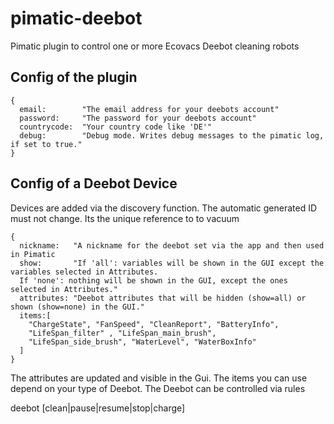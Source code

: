 # pimatic-deebot
Pimatic plugin to control one or more Ecovacs Deebot cleaning robots

## Config of the plugin
```
{
  email:        "The email address for your deebots account"
  password:     "The password for your deebots account"
  countrycode:  "Your country code like 'DE'"
  debug:        "Debug mode. Writes debug messages to the pimatic log, if set to true."
}
```

## Config of a Deebot Device

Devices are added via the discovery function.
The automatic generated ID must not change. Its the unique reference to to vacuum

```
{
  nickname:   "A nickname for the deebot set via the app and then used in Pimatic
  show:       "If 'all': variables will be shown in the GUI except the variables selected in Attributes.
  If 'none': nothing will be shown in the GUI, except the ones selected in Attributes."
  attributes: "Deebot attributes that will be hidden (show=all) or shown (show=none) in the GUI."
  items:[
    "ChargeState", "FanSpeed", "CleanReport", "BatteryInfo",
    "LifeSpan_filter" , "LifeSpan_main_brush",
    "LifeSpan_side_brush", "WaterLevel", "WaterBoxInfo"
  ]
}
```

The attributes are updated and visible in the Gui. The items you can use depend on your type of Deebot.
The Deebot can be controlled via rules

deebot <Pimatic DeebBot ID> [clean|pause|resume|stop|charge]
